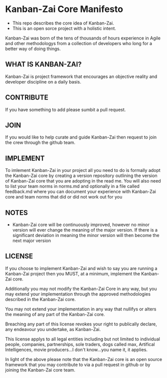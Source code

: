 # Kanban-Zai Core Manifesto

* This repo describes the core idea of Kanban-Zai.  
* This is an open sorce project with a holistic intent.

Kanban-Zai was born of the tens of thousands of hours experience in Agile and other methodologys from a collection of developers who long for a better way of doing things.

## WHAT IS KANBAN-ZAI?

Kanban-Zai is project framework that encourages an objective reality and developer discipline on a daily basis.

## CONTRIBUTE

If you have something to add please sumbit a pull request.

## JOIN

If you would like to help curate and guide Kanban-Zai then request to join the crew through the github team.

## IMPLEMENT

To imlement Kanban-Zai in your project all you need to do is formally adopt the Kanban-Zai core by creating a version repository outlining the version of Kanban-Zai core that you are adopting in the read me.  You will also need to list your team norms in norms.md and optionally in a file called feedback.md where you can document your experience with Kanban-Zai core and team norms that did or did not work out for you

## NOTES
* Kanban-Zai core will be continuously improved, however no minor version will ever change the meaning of the major version.  If there is a significant deviation in meaning the minor version will then become the next major version

## LICENSE

If you choose to implement Kanban-Zai and wish to say you are running a Kanban-Zai project then you MUST, at a minimum, implement the Kanban-Zai core.

Additionally you may not modify the Kanban-Zai Core in any way, but you may extend your implementation through the approved methodologies described in the Kanban-Zai core.

You may not extend your implementation in any way that nullifys or alters the meaning of any part of the Kanban-Zai core.

Breaching any part of this license revokes your right to publically declare, any endeavour you undertake, as Kanban-Zai.

This license applys to all legal entities including but not limited to individual people, companies, partnerships, sole traders, dogs called max, Artifical Intelligences, movie producers...I don't know...you name it, it applies.

In light of the above please note that the Kanban-Zai core is an open source framework that you may contribute to via a pull request in github or by joining the Kanban-Zai core team.
